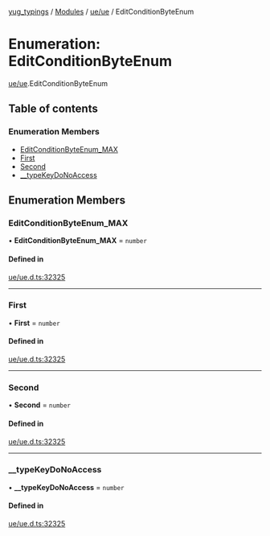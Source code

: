 [yug_typings](../README.md) / [Modules](../modules.md) / [ue/ue](../modules/ue_ue.md) / EditConditionByteEnum

# Enumeration: EditConditionByteEnum

[ue/ue](../modules/ue_ue.md).EditConditionByteEnum

## Table of contents

### Enumeration Members

- [EditConditionByteEnum\_MAX](ue_ue.EditConditionByteEnum.md#editconditionbyteenum_max)
- [First](ue_ue.EditConditionByteEnum.md#first)
- [Second](ue_ue.EditConditionByteEnum.md#second)
- [\_\_typeKeyDoNoAccess](ue_ue.EditConditionByteEnum.md#__typekeydonoaccess)

## Enumeration Members

### EditConditionByteEnum\_MAX

• **EditConditionByteEnum\_MAX** = `number`

#### Defined in

[ue/ue.d.ts:32325](https://github.com/YugMetaverse/yug_typings/blob/b7d9b19/ue/ue.d.ts#L32325)

___

### First

• **First** = `number`

#### Defined in

[ue/ue.d.ts:32325](https://github.com/YugMetaverse/yug_typings/blob/b7d9b19/ue/ue.d.ts#L32325)

___

### Second

• **Second** = `number`

#### Defined in

[ue/ue.d.ts:32325](https://github.com/YugMetaverse/yug_typings/blob/b7d9b19/ue/ue.d.ts#L32325)

___

### \_\_typeKeyDoNoAccess

• **\_\_typeKeyDoNoAccess** = `number`

#### Defined in

[ue/ue.d.ts:32325](https://github.com/YugMetaverse/yug_typings/blob/b7d9b19/ue/ue.d.ts#L32325)
